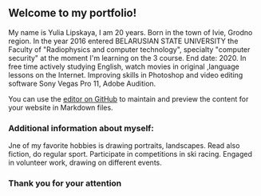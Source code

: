 ## Welcome to my portfolio!

My name is Yulia Lipskaya, I am 20 years.
Born in the town of Ivie, Grodno region. 
In the year 2016 entered BELARUSIAN STATE UNIVERSITY the Faculty of "Radiophysics and computer technology", specialty "computer security" at the moment I'm learning on the 3 course. End date: 2020.
In free time actively studying English, watch movies in original ,language lessons on the Internet.
Improving skills in Photoshop and video editing software Sony Vegas Pro 11, Adobe Audition.


You can use the [editor on GitHub](https://github.com/julialips/portfolio.github.io/edit/master/index.md) to maintain and preview the content for your website in Markdown files.

### Additional information about myself:
Jne of my favorite hobbies is drawing portraits, landscapes. Read also fiction, do regular sport.
Participate in competitions in ski racing.
Engaged in volunteer work, drawing on different events.

### Thank you for your attention
